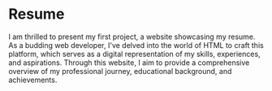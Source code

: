 # Resume

I am thrilled to present my first project, a website showcasing my resume. As a budding web developer, I've delved into the world of HTML to craft this platform, which serves as a digital representation of my skills, experiences, and aspirations. Through this website, I aim to provide a comprehensive overview of my professional journey, educational background, and achievements.
